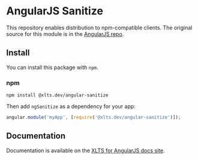 # AngularJS Sanitize

This repository enables distribution to npm-compatible clients. The original source for this module
is in the [AngularJS repo](https://github.com/angular/angular.js/tree/master/src/ngSanitize).

## Install

You can install this package with `npm`.

### npm

```shell
npm install @xlts.dev/angular-sanitize
```

Then add `ngSanitize` as a dependency for your app:

```javascript
angular.module('myApp', [require('@xlts.dev/angular-sanitize')]);
```

## Documentation

Documentation is available on the
[XLTS for AngularJS docs site](https://docs.angularjs.xlts.dev/api/ngSanitize).
